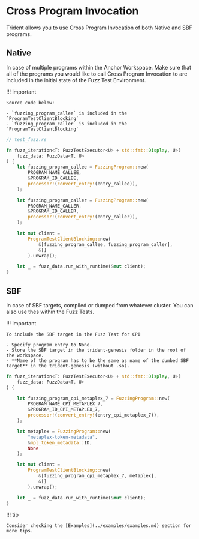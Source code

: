 # Cross Program Invocation


Trident allows you to use Cross Program Invocation of both Native and SBF programs.


## Native

In case of multiple programs within the Anchor Workspace. Make sure that all of the programs you would like to call Cross Program Invocation to are included in the initial state of the Fuzz Test Environment.

!!! important

    Source code below:

    - `fuzzing_program_callee` is included in the `ProgramTestClientBlocking`
    - `fuzzing_program_caller` is included in the `ProgramTestClientBlocking`

```rust
// test_fuzz.rs

fn fuzz_iteration<T: FuzzTestExecutor<U> + std::fmt::Display, U>(
    fuzz_data: FuzzData<T, U>
) {
    let fuzzing_program_callee = FuzzingProgram::new(
        PROGRAM_NAME_CALLEE,
        &PROGRAM_ID_CALLEE,
        processor!(convert_entry!(entry_callee)),
    );

    let fuzzing_program_caller = FuzzingProgram::new(
        PROGRAM_NAME_CALLER,
        &PROGRAM_ID_CALLER,
        processor!(convert_entry!(entry_caller)),
    );

    let mut client =
        ProgramTestClientBlocking::new(
            &[fuzzing_program_callee, fuzzing_program_caller],
            &[]
        ).unwrap();

    let _ = fuzz_data.run_with_runtime(&mut client);
}
```

## SBF

In case of SBF targets, compiled or dumped from whatever cluster. You can also use thes within the Fuzz Tests.

!!! important

    To include the SBF target in the Fuzz Test for CPI

    - Specify program entry to None.
    - Store the SBF target in the trident-genesis folder in the root of the workspace.
    - **Name of the program has to be the same as name of the dumbed SBF target** in the trident-genesis (without .so).

```rust
fn fuzz_iteration<T: FuzzTestExecutor<U> + std::fmt::Display, U>(
    fuzz_data: FuzzData<T, U>
) {

    let fuzzing_program_cpi_metaplex_7 = FuzzingProgram::new(
        PROGRAM_NAME_CPI_METAPLEX_7,
        &PROGRAM_ID_CPI_METAPLEX_7,
        processor!(convert_entry!(entry_cpi_metaplex_7)),
    );

    let metaplex = FuzzingProgram::new(
        "metaplex-token-metadata",
        &mpl_token_metadata::ID,
        None
    );

    let mut client =
        ProgramTestClientBlocking::new(
            &[fuzzing_program_cpi_metaplex_7, metaplex],
            &[]
        ).unwrap();

    let _ = fuzz_data.run_with_runtime(&mut client);
}
```

!!! tip

    Consider checking the [Examples](../examples/examples.md) section for more tips.
